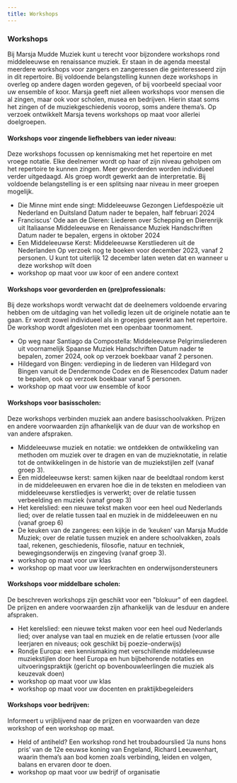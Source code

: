 ```yaml
---
title: Workshops
---
```

### Workshops
Bij Marsja Mudde Muziek kunt u terecht voor bijzondere workshops rond middeleeuwse en renaissance muziek. Er staan in de agenda meestal meerdere workshops voor zangers en zangeressen die geinteresseerd zijn in dit repertoire. Bij voldoende belangstelling kunnen deze workshops in overleg op andere dagen worden gegeven, of bij voorbeeld speciaal voor uw ensemble of koor. 
Marsja geeft niet alleen workshops voor mensen die al zingen, maar ook voor scholen, musea en bedrijven. Hierin staat soms het zingen of de muziekgeschiedenis voorop, soms andere thema’s. Op verzoek ontwikkelt Marsja tevens workshops op maat voor allerlei doelgroepen.

#### Workshops voor zingende liefhebbers van ieder niveau:
Deze workshops focussen op kennismaking met het repertoire en met vroege notatie. Elke deelnemer wordt op haar of zijn niveau geholpen om het repertoire te kunnen zingen. Meer gevorderden worden individueel verder uitgedaagd. Als groep wordt gewerkt aan de interpretatie. Bij voldoende belangstelling is er een splitsing naar niveau in meer groepen mogelijk.
- Die Minne mint ende singt: Middeleeuwse Gezongen Liefdespoëzie uit Nederland en Duitsland
Datum nader te bepalen, half februari 2024
- Franciscus' Ode aan de Dieren: Liederen over Schepping en Dierenrijk uit Italiaanse Middeleeuwse en Renaissance Muziek Handschriften
Datum nader te bepalen, ergens in oktober 2024
- Een Middeleeuwse Kerst: Middeleeuwse Kerstliederen uit de Nederlanden
Op verzoek nog te boeken voor december 2023, vanaf 2 personen. U kunt tot uiterlijk 12 december laten weten dat en wanneer u deze workshop wilt doen
- workshop op maat voor uw koor of een andere context

#### Workshops voor gevorderden en (pre)professionals:
Bij deze workshops wordt verwacht dat de deelnemers voldoende ervaring hebben om de uitdaging van het volledig lezen uit de originele notatie aan te gaan. Er wordt zowel individueel als in groepjes gewerkt aan het repertoire. De workshop wordt afgesloten met een openbaar toonmoment.
- Op weg naar Santiago da Compostella: Middeleeuwse Pelgrimsliederen uit voornamelijk Spaanse Muziek Handschriften
Datum nader te bepalen, zomer 2024, ook op verzoek boekbaar vanaf 2 personen.
- Hildegard von Bingen: verdieping in de liederen van Hildegard von Bingen vanuit de Dendermonde Codex en de Riesencodex
Datum nader te bepalen, ook op verzoek boekbaar vanaf 5 personen.
- workshop op maat voor uw ensemble of koor

#### Workshops voor basisscholen:
Deze workshops verbinden muziek aan andere basisschoolvakken. Prijzen en andere voorwaarden zijn afhankelijk van de duur van de workshop en van andere afspraken.
- Middeleeuwse muziek en notatie: we ontdekken de ontwikkeling van methoden om muziek over te dragen en van de muzieknotatie, in relatie tot de ontwikkelingen in de historie van de muziekstijlen zelf (vanaf groep 3).
- Een middeleeuwse kerst: samen kijken naar de beeldtaal rondom kerst in de middeleeuwen en ervaren hoe die in de teksten en melodieen van middeleeuwse kerstliedjes is verwerkt; over de relatie tussen verbeelding en muziek (vanaf groep 3)
- Het kerelslied: een nieuwe tekst maken voor een heel oud Nederlands lied; over de relatie tussen taal en muziek in de middeleeuwen en nu (vanaf groep 6)
- De keuken van de zangeres: een kijkje in de ‘keuken’ van Marsja Mudde Muziek; over de relatie tussen muziek en andere schoolvakken, zoals taal, rekenen, geschiedenis, filosofie, natuur en techniek, bewegingsonderwijs en zingeving (vanaf groep 3).
- workshop op maat voor uw klas
- workshop op maat voor uw leerkrachten en onderwijsondersteuners

#### Workshops voor middelbare scholen:
De beschreven workshops zijn geschikt voor een "blokuur" of een dagdeel. De prijzen en andere voorwaarden zijn afhankelijk van de lesduur en andere afspraken.
- Het kerelslied: een nieuwe tekst maken voor een heel oud Nederlands lied; over analyse van taal en muziek en de relatie ertussen (voor alle leerjaren en niveaus; ook geschikt bij poezie-onderwijs)
- Rondje Europa: een kennismaking met verschillende middeleeuwse muziekstijlen door heel Europa en hun bijbehorende notaties en uitvoeringspraktijk (gericht op bovenbouwleerlingen die muziek als keuzevak doen)
- workshop op maat voor uw klas
- workshop op maat voor uw docenten en praktijkbegeleiders

#### Workshops voor bedrijven:
Informeert u vrijblijvend naar de prijzen en voorwaarden van deze workshop of een workshop op maat.
- Held of antiheld? Een workshop rond het troubadourslied ‘Ja nuns hons pris’ van de 12e eeuwse koning van Engeland, Richard Leeuwenhart, waarin thema’s aan bod komen zoals verbinding, leiden en volgen, balans en ervaren door te doen.
- workshop op maat voor uw bedrijf of organisatie
